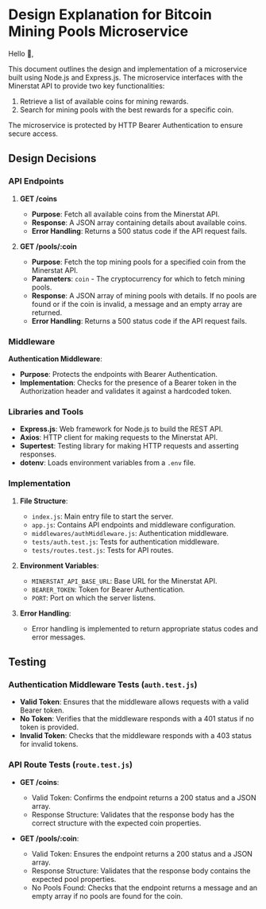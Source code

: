 # Design Explanation for Bitcoin Mining Pools Microservice

Hello 👋,

This document outlines the design and implementation of a microservice built using Node.js and Express.js. The microservice interfaces with the Minerstat API to provide two key functionalities:

1. Retrieve a list of available coins for mining rewards.
2. Search for mining pools with the best rewards for a specific coin.

The microservice is protected by HTTP Bearer Authentication to ensure secure access.

## Design Decisions

### API Endpoints

1. **GET /coins**
   - **Purpose**: Fetch all available coins from the Minerstat API.
   - **Response**: A JSON array containing details about available coins.
   - **Error Handling**: Returns a 500 status code if the API request fails.

2. **GET /pools/:coin**
   - **Purpose**: Fetch the top mining pools for a specified coin from the Minerstat API.
   - **Parameters**: `coin` - The cryptocurrency for which to fetch mining pools.
   - **Response**: A JSON array of mining pools with details. If no pools are found or if the coin is invalid, a message and an empty array are returned.
   - **Error Handling**: Returns a 500 status code if the API request fails.

### Middleware

**Authentication Middleware**:
- **Purpose**: Protects the endpoints with Bearer Authentication.
- **Implementation**: Checks for the presence of a Bearer token in the Authorization header and validates it against a hardcoded token.

### Libraries and Tools

- **Express.js**: Web framework for Node.js to build the REST API.
- **Axios**: HTTP client for making requests to the Minerstat API.
- **Supertest**: Testing library for making HTTP requests and asserting responses.
- **dotenv**: Loads environment variables from a `.env` file.

### Implementation

1. **File Structure**:
   - `index.js`: Main entry file to start the server.
   - `app.js`: Contains API endpoints and middleware configuration.
   - `middlewares/authMiddleware.js`: Authentication middleware.
   - `tests/auth.test.js`: Tests for authentication middleware.
   - `tests/routes.test.js`: Tests for API routes.

2. **Environment Variables**:
   - `MINERSTAT_API_BASE_URL`: Base URL for the Minerstat API.
   - `BEARER_TOKEN`: Token for Bearer Authentication.
   - `PORT`: Port on which the server listens.

3. **Error Handling**:
   - Error handling is implemented to return appropriate status codes and error messages.

## Testing

### Authentication Middleware Tests (`auth.test.js`)

- **Valid Token**: Ensures that the middleware allows requests with a valid Bearer token.
- **No Token**: Verifies that the middleware responds with a 401 status if no token is provided.
- **Invalid Token**: Checks that the middleware responds with a 403 status for invalid tokens.

### API Route Tests (`route.test.js`)

- **GET /coins**:
  - Valid Token: Confirms the endpoint returns a 200 status and a JSON array.
  - Response Structure: Validates that the response body has the correct structure with the expected coin properties.

- **GET /pools/:coin**:
  - Valid Token: Ensures the endpoint returns a 200 status and a JSON array.
  - Response Structure: Validates that the response body contains the expected pool properties.
  - No Pools Found: Checks that the endpoint returns a message and an empty array if no pools are found for the coin.


